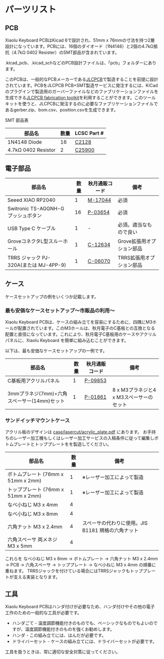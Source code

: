パーツリスト
============

## PCB

Xiaolu Keyboard PCBはKicad 6で設計され、51mm x 76mmの寸法を持つ2層設計になっています。PCBには、16個のダイオード（1N4148）と2個の4.7kΩ抵抗（4.7kΩ 0402 Resister）のSMT部品が含まれています。

.kicad_pcb、.kicad_schなどのPCB設計ファイルは、「pcb」フォルダーにあります。

このPCBは、一般的なPCBメーカーである[JLCPCB](https://jlcpcb.com/)で製造することを前提に設計されています。PCBをJLCPCB PCB+SMT製造サービスに発注するには、KiCadのプラグインで製造用のガーバーファイルなどのファブリケーションファイルを生成できる[JLCPCB fabrication toolkit](https://github.com/bennymeg/JLC-Plugin-for-KiCad)を利用することができます。このツールキットを使うと、JLCPCBに発注するのに必要なファブリケーションファイルであるgerber.zip、bom.csv、position.csvを生成できます。


SMT 部品表

|部品名             |数量|LCSC Part #                                                                                                                     |
|-------------------|----|--------------------------------------------------------------------------------------------------------------------------------|
|1N4148 Diode       |16  |[C2128](https://www.lcsc.com/product-detail/Switching-Diode_Jiangsu-Changjing-Electronics-Technology-Co-Ltd-1N4148WS_C2128.html)|
|4.7kΩ 0402 Resistor|2   |[C25900](https://www.lcsc.com/product-detail/Chip-Resistor-Surface-Mount_UNI-ROYAL-Uniroyal-Elec-0402WGF4701TCE_C25900.html)    |

## 電子部品

|部品名                                |数量|秋月通販コード                                          |備考                     |
|--------------------------------------|----|--------------------------------------------------------|-------------------------|
|Seeed XIAO RP2040                     |1   |[M-17044](https://akizukidenshi.com/catalog/g/gM-17044/)|必須                     |
|Switronic TS-AGGNH-G プッシュボタン   |16  |[P-03654](https://akizukidenshi.com/catalog/g/gP-03654/)|必須                     |
|USB Type C ケーブル                   |1   |-                                                       |必須。適当なもので良い   |
|GroveコネクタL型スルーホール          |1   |[C-12634](https://akizukidenshi.com/catalog/g/gC-12634/)|Grove拡張用オプション部品|
|TRRS ジャック PJ-320A(または MJ-4PP-9)|1   |[C-06070](https://akizukidenshi.com/catalog/g/gC-06070/)|TRRS拡張用オプション部品 |

## ケース

ケースセットアップの例をいくつか記載します。

### 最も安価なケースセットアップ〜市販品の利用〜

Xiaolu Keyboard PCBは、ケースの組み立てを容易にするために、四隅にM3ホールが配置されています。このM3ホールは、秋月電子のC基板との互換となる配置と直径になっています。これにより、秋月電子C基板用のケースやアクリルパネルに、Xiaolu Keyboard を簡単に組み込むことができます。

以下は、最も安価なケースセットアップの一例です。

|部品名                                     |数量|秋月通販コード                                          |備考                                    |
|-------------------------------------------|----|--------------------------------------------------------|----------------------------------------|
|C基板用アクリルパネル                      |1   |[P-09853](https://akizukidenshi.com/catalog/g/gP-09853/)|                                        |
|3mmプラネジ(7mm)+六角スペーサー(14mm)セット|1   |[P-01861](https://akizukidenshi.com/catalog/g/gP-01861/)|8 x M3プラネジと4 x M3スペーサーのセット|

### サンドイッチマウントケース

アクリル板のデザインは [case/lasercut/acrylic_plate.pdf](../case/lasercut/acrylic_plate.pdf) にあります。
お手持ちのレーザー加工機もしくはレーザー加工サービスの入稿条件に従って編集しボトムプレートとトッププレートをを製造してください。

|部品名                            |数量|備考                                              |
|----------------------------------|----|--------------------------------------------------|
|ボトムプレート (76mm x 51mm x 2mm)|1   |※レーザー加工によって製造                         |
|トッププレート (76mm x 51mm x 2mm)|1   |※レーザー加工によって製造                         |
|なべ小ねじ M3 x 4mm               |4   |                                                  |
|なべ小ねじ M3 x 8mm               |4   |                                                  |
|六角ナット M3 x 2.4mm             |4   |スペーサの代わりに使用。JIS B1181 規格の六角ナット|
|六角スペーサ 両メネジ M3 x 5mm    |4   |                                                  |

これらを なべ小ねじ M3 x 8mm → ボトムプレート → 六角ナット M3 x 2.4mm → PCB → 六角スペーサ → トッププレート → なべ小ねじ M3 x 4mm の順番に重ねます。
TRRSジャックを付けている場合にはTRRSジャックもトッププレートが支える実装となります。

## 工具

Xiaolu Keyboard PCBはハンダ付けが必要なため、ハンダ付けやその他の電子工作のための一般的な工具が必要です。

* ハンダごて - 温度調節機能付きのものでも、ベーシックなものでもよいのですが、温度調節機能付きのものを強くお勧めします。
* ハンダ - この組み立てには、はんだが必要です。
* ドライバーセット - ケースの組み立てには、ドライバーセットが必要です。

工具を扱うときは、常に適切な安全対策に従ってください。

